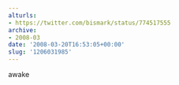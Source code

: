 ```yaml
---
alturls:
- https://twitter.com/bismark/status/774517555
archive:
- 2008-03
date: '2008-03-20T16:53:05+00:00'
slug: '1206031985'
---
```


awake

